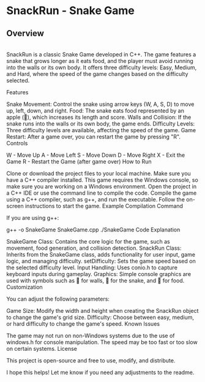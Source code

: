 <h1>SnackRun - Snake Game</h1>

<h2>Overview</h2>

<br>SnackRun is a classic Snake Game developed in C++. The game features a snake that grows longer as it eats food, and the player must avoid running into the walls or its own body. It offers three difficulty levels: Easy, Medium, and Hard, where the speed of the game changes based on the difficulty selected.

Features

Snake Movement: Control the snake using arrow keys (W, A, S, D) to move up, left, down, and right.
Food: The snake eats food represented by an apple (🍎), which increases its length and score.
Walls and Collision: If the snake runs into the walls or its own body, the game ends.
Difficulty Levels: Three difficulty levels are available, affecting the speed of the game.
Game Restart: After a game over, you can restart the game by pressing "R".
Controls

W - Move Up
A - Move Left
S - Move Down
D - Move Right
X - Exit the Game
R - Restart the Game (after game over)
How to Run

Clone or download the project files to your local machine.
Make sure you have a C++ compiler installed. This game requires the Windows console, so make sure you are working on a Windows environment.
Open the project in a C++ IDE or use the command line to compile the code.
Compile the game using a C++ compiler, such as g++, and run the executable.
Follow the on-screen instructions to start the game.
Example Compilation Command

If you are using g++:

g++ -o SnakeGame SnakeGame.cpp
./SnakeGame
Code Explanation

SnakeGame Class: Contains the core logic for the game, such as movement, food generation, and collision detection.
SnackRun Class: Inherits from the SnakeGame class, adds functionality for user input, game logic, and managing difficulty.
setDifficulty: Sets the game speed based on the selected difficulty level.
Input Handling: Uses conio.h to capture keyboard inputs during gameplay.
Graphics: Simple console graphics are used with symbols such as 🧱 for walls, 🐍 for the snake, and 🍎 for food.
Customization

You can adjust the following parameters:

Game Size: Modify the width and height when creating the SnackRun object to change the game's grid size.
Difficulty: Choose between easy, medium, or hard difficulty to change the game's speed.
Known Issues

The game may not run on non-Windows systems due to the use of windows.h for console manipulation.
The speed may be too fast or too slow on certain systems.
License

This project is open-source and free to use, modify, and distribute.

I hope this helps! Let me know if you need any adjustments to the readme.
